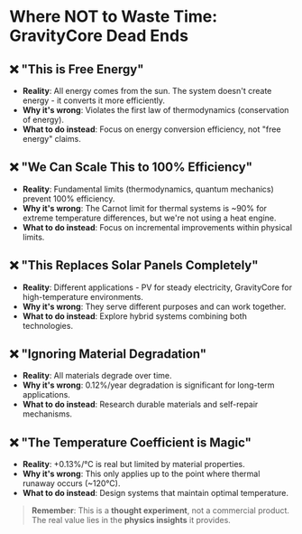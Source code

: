 # Where NOT to Waste Time: GravityCore Dead Ends

## ❌ "This is Free Energy"

- **Reality**: All energy comes from the sun. The system doesn't create energy - it converts it more efficiently.
- **Why it's wrong**: Violates the first law of thermodynamics (conservation of energy).
- **What to do instead**: Focus on energy conversion efficiency, not "free energy" claims.

## ❌ "We Can Scale This to 100% Efficiency"

- **Reality**: Fundamental limits (thermodynamics, quantum mechanics) prevent 100% efficiency.
- **Why it's wrong**: The Carnot limit for thermal systems is ~90% for extreme temperature differences, but we're not using a heat engine.
- **What to do instead**: Focus on incremental improvements within physical limits.

## ❌ "This Replaces Solar Panels Completely"

- **Reality**: Different applications - PV for steady electricity, GravityCore for high-temperature environments.
- **Why it's wrong**: They serve different purposes and can work together.
- **What to do instead**: Explore hybrid systems combining both technologies.

## ❌ "Ignoring Material Degradation"

- **Reality**: All materials degrade over time.
- **Why it's wrong**: 0.12%/year degradation is significant for long-term applications.
- **What to do instead**: Research durable materials and self-repair mechanisms.

## ❌ "The Temperature Coefficient is Magic"

- **Reality**: +0.13%/°C is real but limited by material properties.
- **Why it's wrong**: This only applies up to the point where thermal runaway occurs (~120°C).
- **What to do instead**: Design systems that maintain optimal temperature.

> **Remember**: This is a **thought experiment**, not a commercial product. The real value lies in the **physics insights** it provides.
